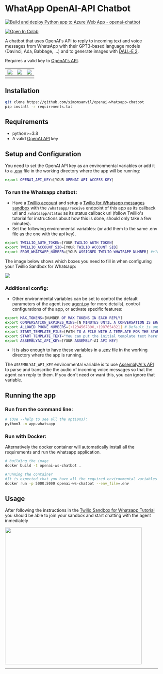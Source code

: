 WhatApp OpenAI-API Chatbot
==============================

[![Build and deploy Python app to Azure Web App - openai-chatbot](https://github.com/simonsanvil/openai-whatsapp-chatbot/actions/workflows/master_openai-chatbot.yml/badge.svg)](https://github.com/simonsanvil/openai-whatsapp-chatbot/actions/workflows/master_openai-chatbot.yml)

[![Open In Colab](https://colab.research.google.com/assets/colab-badge.svg)](https://colab.research.google.com/github/simonsanvil/openai-whatsapp-chatbot/blob/master/notebooks/chatbot_demo-colab.ipynb)


A chatbot that uses OpenAI's API to reply to incoming text and voice messages from WhatsApp with their GPT3-based language models (Davinci, Ada, Babbage, ...) and to generate images with [DALL-E 2](https://openai.com/dall-e-2/).

Requires a valid key to [OpenAI's API](https://openai.com/api/).

![](https://i.imgur.com/59v9gFH.png) | ![](https://i.imgur.com/xCJrOZz.png) | ![](https://i.imgur.com/dfluSaY.png)
:------------:|:-----------:|:-----------:
   |  | 



    
Installation
------
```bash
git clone https://github.com/simonsanvil/openai-whatsapp-chatbot
pip install -r requirements.txt
``` 

Requirements
-----------

-  python>=3.8
- A valid [OpenAI API](https://beta.openai.com/) key

Setup and Configuration
--------------------

You need to set the OpenAI API key as an environmental variables or add it to a [.env](https://github.com/laravel/laravel/blob/master/.env.example) file in the working directory where the app will be running:
```bash
export OPENAI_API_KEY=[YOUR OPENAI API ACCESS KEY]
```

### To run the Whatsapp chatbot:
- Have a [Twillio account](https://www.twilio.com/) and setup a [Twilio for Whatsapp messages sandbox](https://www.twilio.com/docs/whatsapp/sandbox) with the `/whatsapp/receive` endpoint of this app as its callback url and `/whatsapp/status` as its status callback url (follow Twillio's tutorial for instructions about how this is done, should only take a few minutes). 
- Set the following environmental variables: (or add them to the same .env file as the one with the api key).
```bash
export TWILLIO_AUTH_TOKEN=[YOUR TWILIO AUTH TOKEN]
export TWILLIO_ACCOUNT_SID=[YOUR TWILIO ACCOUNT SID]
export FROM_WHATSAPP_NUMBER=[YOUR ASSIGNED TWILIO WHATSAPP NUMBER] #+14155238886
```

The image below shows which boxes you need to fill in when configuring your Twillio Sandbox for Whatsapp:

![](https://i.imgur.com/29vUDK0.png)


### Additional config:

- Other environmental variables can be set to control the default parameters of the agent (see [agent.py](/gtp-chatbot/gtp_agent/agent.py) for more details), control configurations of the app, or activate specific features:

```bash
export MAX_TOKENS=[NUMBER OF MAX TOKENS IN EACH REPLY]
export CONVERSATION_EXPIRES_MINS=[N MINUTES UNTIL A CONVERSATION IS ERASED FROM MEMORY]
export ALLOWED_PHONE_NUMBERS=[+1234567890,+1987654321] # Default is any number
export START_TEMPLATE_FILE=[PATH TO A FILE WITH A TEMPLATE FOR THE START OF A CONVERSATION] #data/start_template.txt
export START_TEMPLATE_TEXT="You can put the initial template text here"
export ASSEMBLYAI_API_KEY=[YOUR ASSEMBLY-AI API KEY]
```
- It is also enough to have these variables in a [.env](https://github.com/laravel/laravel/blob/master/.env.example) file in the working directory where the app is running.

The `ASSEMBLYAI_API_KEY` environmental variable is to use [AssemblyAI's API](https://www.assemblyai.com/) to parse and transcribe the audio of incoming voice messages so that the agent can reply to them. If you don't need or want this, you can ignore that variable.

Running the app
---------
### Run from the command line:

```bash
# (Use --help to see all the options):
python3 -m app.whatsapp
```

### Run with Docker:

Alternatively the docker container will automatically install all the requirements and run the whatsapp application.

```bash
# building the image
docker build -t openai-ws-chatbot .

#running the container
#It is expected that you have all the required environmental variables in a .env file
docker run -p 5000:5000 openai-ws-chatbot --env_file=.env
```

Usage
-------

After following the instructions in the [Twilio Sandbox for Whatsapp Tutorial](https://www.twilio.com/docs/whatsapp/sandbox) you should be able to join your sandbox and start chatting with the agent inmediately

<img src="https://i.imgur.com/EdYxOWe.jpg" width="450"/>


--------
